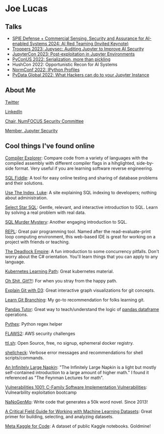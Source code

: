 # Joe Lucas

## Talks

- [SPIE Defense + Commercial Sensing, Security and Assurance for AI-enabled Systems 2024: AI Red Teaming (Invited Keynote)](https://github.com/JosephTLucas/talks/blob/master/SPIE-DefenseCommercialSensing-AssuranceSecurityForAIEnabledSystems.pdf)
- [Troopers 2023: Jupysec: Auditing Jupyter to Improve AI Security](https://youtu.be/7HpuPmNLYjk)
- [JupyterCon 2023: Post-exploitation in Jupyter Environments](https://youtu.be/EujDolCutI8)
- [PyConUS 2022: Serialization, more than pickling](https://youtu.be/ygrjAGDU1J8)
- HushCon 2022: Opportunistic Recon for AI Systems
- [NormConf 2022: IPython Profiles](https://youtu.be/woP_UcJZZoA)
- [PyData Global 2022: What Hackers can do to your Jupyter Instance](https://youtu.be/8vwo6gDANiY)

## About Me

[Twitter](https://twitter.com/josephtlucas)

[LinkedIn](https://www.linkedin.com/in/josephtlucas/)

[Chair, NumFOCUS Security Committee](https://numfocus.org/support#volunteer)

[Member, Jupyter Security](https://jupyter.org/security)

## Cool things I've found online

[Compiler Explorer](https://godbolt.org/):  Compare code from a variety of languages with the compiled assembly with different compiler flags in a hihglighted, side-by-side format.  Very useful if you are learning software reverse engineering.

[SQL Fiddle](http://sqlfiddle.com/): A tool for easy online testing and sharing of database problems and their solutions.

[Use The Index, Luke](https://use-the-index-luke.com/): A site explaining SQL indexing to developers; nothing about administration.

[Select Star SQL](https://selectstarsql.com/):  Gentle, relevant, and interactive introduction to SQL.  Learn by solving a real problem with real data.

[SQL Murder Mystery](https://mystery.knightlab.com/): Another engaging introduction to SQL.

[REPL](https://repl.it/):  Great pair programming tool.  Named after the read-evaluate-print loop computing environment, this web-based IDE is great for working on a project with friends or teaching.

[The Deadlock Empire](https://deadlockempire.github.io/):  A fun introduction to some concurrency pitfalls.  Don't worry about the C# orientation.  You'll learn things that you can apply to any language.

[Kubernetes Learning Path](https://azure.microsoft.com/en-us/resources/kubernetes-learning-path/):  Great kubernetes material.

[Oh Shit, Git!?!](https://ohshitgit.com/):  For when you stray from the happy path.

[Explain Git with D3](https://onlywei.github.io/explain-git-with-d3/): Great interactive graph visualizations for git concepts.

[Learn Git Branching](https://learngitbranching.js.org): My go-to recommendation for folks learning git.

[Pandas Tutor](https://pandastutor.com/vis.html): Great way to teach/understand the logic of [pandas dataframe](https://pandas.pydata.org/docs/reference/api/pandas.DataFrame.html) operations.

[Pythex](https://pythex.org/): Python regex helper

[FLAWS2](http://flaws2.cloud): AWS security challenges

[ttl.sh](https://ttl.sh/): Open Source, free, no signup, ephemeral docker registry.

[shellcheck](https://www.shellcheck.net/): Verbose error messages and recommendations for shell scripts/commands.

[An Infinitely Large Napkin](https://venhance.github.io/napkin/Napkin.pdf): "The Infinitely Large Napkin is a light but mostly self-contained introduction to a large
amount of higher math." I found it referenced as "The Feynman Lectures for math".

[Vulnerabilities 1001: C-Family Software Implementation Vulnerabilities](https://p.ost2.fyi/courses/course-v1:OpenSecurityTraining2+Vulns1001_C-derived+2022_v1/about): Vulnearbility exploitation bootcamp

[NaNoGenMo](https://nanogenmo.github.io/): Write code that generates a 50k word novel. Since 2013!

[A Critical Field Guide for Working with Machine Learning Datasets](https://knowingmachines.org/critical-field-guide): Great primer for building, selecting, and analyzing datasets.

[Meta Kaggle for Code](https://www.kaggle.com/discussions/product-feedback/430422): A dataset of public Kaggle notebooks. Goldmine!